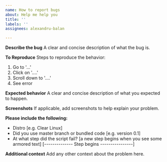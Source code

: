 ```yaml
---
name: How to report bugs
about: Help me help you
title: ''
labels: ''
assignees: alexandru-balan

---
```


**Describe the bug**
A clear and concise description of what the bug is.

**To Reproduce**
Steps to reproduce the behavior:
1. Go to '...'
2. Click on '....'
3. Scroll down to '....'
4. See error

**Expected behavior**
A clear and concise description of what you expected to happen.

**Screenshots**
If applicable, add screenshots to help explain your problem.

**Please include the following:**
 - Distro [e.g. Clear Linux]
 - Did you use master branch or bundled code [e.g. version 0.1]
 - At what step did the script fail? [a new step begins when you see some armored text]
[--------------
Step begins
----------------]

**Additional context**
Add any other context about the problem here.

